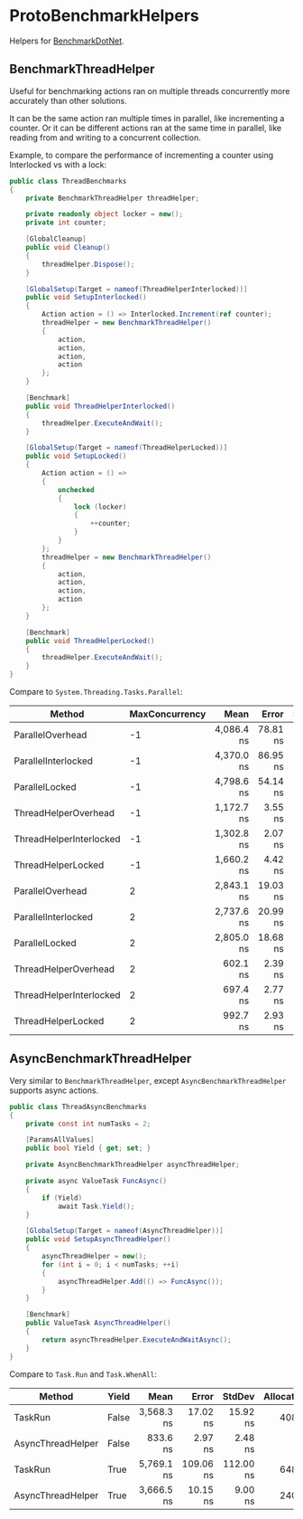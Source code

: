 ﻿# ProtoBenchmarkHelpers
Helpers for [BenchmarkDotNet](https://github.com/dotnet/BenchmarkDotNet).

## BenchmarkThreadHelper

Useful for benchmarking actions ran on multiple threads concurrently more accurately than other solutions.

It can be the same action ran multiple times in parallel, like incrementing a counter. Or it can be different actions ran at the same time in parallel, like reading from and writing to a concurrent collection.

Example, to compare the performance of incrementing a counter using Interlocked vs with a lock:

```cs
public class ThreadBenchmarks
{
    private BenchmarkThreadHelper threadHelper;

    private readonly object locker = new();
    private int counter;

    [GlobalCleanup]
    public void Cleanup()
    {
        threadHelper.Dispose();
    }

    [GlobalSetup(Target = nameof(ThreadHelperInterlocked))]
    public void SetupInterlocked()
    {
        Action action = () => Interlocked.Increment(ref counter);
        threadHelper = new BenchmarkThreadHelper()
        {
            action,
            action,
            action,
            action
        };
    }

    [Benchmark]
    public void ThreadHelperInterlocked()
    {
        threadHelper.ExecuteAndWait();
    }

    [GlobalSetup(Target = nameof(ThreadHelperLocked))]
    public void SetupLocked()
    {
        Action action = () =>
        {
            unchecked
            {
                lock (locker)
                {
                    ++counter;
                }
            }
        };
        threadHelper = new BenchmarkThreadHelper()
        {
            action,
            action,
            action,
            action
        };
    }

    [Benchmark]
    public void ThreadHelperLocked()
    {
        threadHelper.ExecuteAndWait();
    }
}
```

Compare to `System.Threading.Tasks.Parallel`:

|                  Method | MaxConcurrency |       Mean |    Error |    StdDev | Allocated |
|------------------------ |--------------- |-----------:|---------:|----------:|----------:|
|        ParallelOverhead |             -1 | 4,086.4 ns | 78.81 ns |  80.93 ns |     514 B |
|     ParallelInterlocked |             -1 | 4,370.0 ns | 86.95 ns | 147.65 ns |     517 B |
|          ParallelLocked |             -1 | 4,798.6 ns | 54.14 ns |  50.64 ns |     522 B |
|    ThreadHelperOverhead |             -1 | 1,172.7 ns |  3.55 ns |   3.32 ns |         - |
| ThreadHelperInterlocked |             -1 | 1,302.8 ns |  2.07 ns |   1.83 ns |         - |
|      ThreadHelperLocked |             -1 | 1,660.2 ns |  4.42 ns |   4.13 ns |         - |
|        ParallelOverhead |              2 | 2,843.1 ns | 19.03 ns |  17.80 ns |    1288 B |
|     ParallelInterlocked |              2 | 2,737.6 ns | 20.99 ns |  19.63 ns |    1288 B |
|          ParallelLocked |              2 | 2,805.0 ns | 18.68 ns |  17.48 ns |    1288 B |
|    ThreadHelperOverhead |              2 |   602.1 ns |  2.39 ns |   2.23 ns |         - |
| ThreadHelperInterlocked |              2 |   697.4 ns |  2.77 ns |   2.59 ns |         - |
|      ThreadHelperLocked |              2 |   992.7 ns |  2.93 ns |   2.74 ns |         - |



## AsyncBenchmarkThreadHelper

Very similar to `BenchmarkThreadHelper`, except `AsyncBenchmarkThreadHelper` supports async actions.

```cs
public class ThreadAsyncBenchmarks
{
    private const int numTasks = 2;

    [ParamsAllValues]
    public bool Yield { get; set; }

    private AsyncBenchmarkThreadHelper asyncThreadHelper;

    private async ValueTask FuncAsync()
    {
        if (Yield)
            await Task.Yield();
    }

    [GlobalSetup(Target = nameof(AsyncThreadHelper))]
    public void SetupAsyncThreadHelper()
    {
        asyncThreadHelper = new();
        for (int i = 0; i < numTasks; ++i)
        {
            asyncThreadHelper.Add(() => FuncAsync());
        }
    }

    [Benchmark]
    public ValueTask AsyncThreadHelper()
    {
        return asyncThreadHelper.ExecuteAndWaitAsync();
    }
}
```

Compare to `Task.Run` and `Task.WhenAll`:

|            Method | Yield |       Mean |     Error |    StdDev | Allocated |
|------------------ |------ |-----------:|----------:|----------:|----------:|
|           TaskRun | False | 3,568.3 ns |  17.02 ns |  15.92 ns |     408 B |
| AsyncThreadHelper | False |   833.6 ns |   2.97 ns |   2.48 ns |         - |
|           TaskRun |  True | 5,769.1 ns | 109.06 ns | 112.00 ns |     648 B |
| AsyncThreadHelper |  True | 3,666.5 ns |  10.15 ns |   9.00 ns |     240 B |